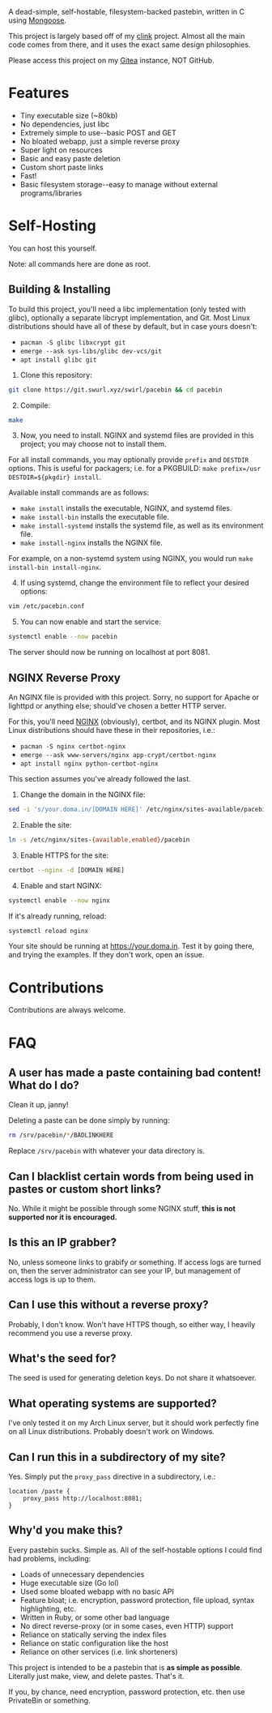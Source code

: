 A dead-simple, self-hostable, filesystem-backed pastebin, written in C using [Mongoose](https://cesanta.com).

This project is largely based off of my [clink](https://git.swurl.xyz/swirl/clink) project. Almost all the main code comes from there, and it uses the exact same design philosophies.

Please access this project on my [Gitea](https://git.swurl.xyz/swirl/pacebin) instance, NOT GitHub.

# Features
- Tiny executable size (~80kb)
- No dependencies, just libc
- Extremely simple to use--basic POST and GET
- No bloated webapp, just a simple reverse proxy
- Super light on resources
- Basic and easy paste deletion
- Custom short paste links
- Fast!
- Basic filesystem storage--easy to manage without external programs/libraries

# Self-Hosting
You can host this yourself.

Note: all commands here are done as root.

## Building & Installing
To build this project, you'll need a libc implementation (only tested with glibc), optionally a separate libcrypt implementation, and Git. Most Linux distributions should have all of these by default, but in case yours doesn't:
- `pacman -S glibc libxcrypt git`
- `emerge --ask sys-libs/glibc dev-vcs/git`
- `apt install glibc git`

1. Clone this repository:

```bash
git clone https://git.swurl.xyz/swirl/pacebin && cd pacebin
```

2. Compile:
```bash
make
```

3. Now, you need to install. NGINX and systemd files are provided in this project; you may choose not to install them.

For all install commands, you may optionally provide `prefix` and `DESTDIR` options. This is useful for packagers; i.e. for a PKGBUILD: `make prefix=/usr DESTDIR=${pkgdir} install`.

Available install commands are as follows:
- `make install` installs the executable, NGINX, and systemd files.
- `make install-bin` installs the executable file.
- `make install-systemd` installs the systemd file, as well as its environment file.
- `make install-nginx` installs the NGINX file.

For example, on a non-systemd system using NGINX, you would run `make install-bin install-nginx`.

4. If using systemd, change the environment file to reflect your desired options:
```bash
vim /etc/pacebin.conf
```

5. You can now enable and start the service:
```bash
systemctl enable --now pacebin
```

The server should now be running on localhost at port 8081.

## NGINX Reverse Proxy
An NGINX file is provided with this project. Sorry, no support for Apache or lighttpd or anything else; should've chosen a better HTTP server.

For this, you'll need [NGINX](https://nginx.org/en/download.html) (obviously), certbot, and its NGINX plugin. Most Linux distributions should have these in their repositories, i.e.:
- `pacman -S nginx certbot-nginx`
- `emerge --ask www-servers/nginx app-crypt/certbot-nginx`
- `apt install nginx python-certbot-nginx`

This section assumes you've already followed the last.

1. Change the domain in the NGINX file:
```bash
sed -i 's/your.doma.in/[DOMAIN HERE]' /etc/nginx/sites-available/pacebin
```

2. Enable the site:
```bash
ln -s /etc/nginx/sites-{available,enabled}/pacebin
```

3. Enable HTTPS for the site:
```bash
certbot --nginx -d [DOMAIN HERE]
```

4. Enable and start NGINX:
```bash
systemctl enable --now nginx
```

If it's already running, reload:
```bash
systemctl reload nginx
```

Your site should be running at https://your.doma.in. Test it by going there, and trying the examples. If they don't work, open an issue.

# Contributions
Contributions are always welcome.

# FAQ
## A user has made a paste containing bad content! What do I do?
Clean it up, janny!

Deleting a paste can be done simply by running:
```bash
rm /srv/pacebin/*/BADLINKHERE
```

Replace `/srv/pacebin` with whatever your data directory is.

## Can I blacklist certain words from being used in pastes or custom short links?
No. While it might be possible through some NGINX stuff, **this is not supported nor it is encouraged.**

## Is this an IP grabber?
No, unless someone links to grabify or something. If access logs are turned on, then the server administrator can see your IP, but management of access logs is up to them.

## Can I use this without a reverse proxy?
Probably, I don't know. Won't have HTTPS though, so either way, I heavily recommend you use a reverse proxy.

## What's the seed for?
The seed is used for generating deletion keys. Do not share it whatsoever.

## What operating systems are supported?
I've only tested it on my Arch Linux server, but it should work perfectly fine on all Linux distributions. Probably doesn't work on Windows.

## Can I run this in a subdirectory of my site?
Yes. Simply put the `proxy_pass` directive in a subdirectory, i.e.:
```
location /paste {
    proxy_pass http://localhost:8081;
}
```

## Why'd you make this?
Every pastebin sucks. Simple as. All of the self-hostable options I could find had problems, including:
- Loads of unnecessary dependencies
- Huge executable size (Go lol)
- Used some bloated webapp with no basic API
- Feature bloat; i.e. encryption, password protection, file upload, syntax highlighting, etc.
- Written in Ruby, or some other bad language
- No direct reverse-proxy (or in some cases, even HTTP) support
- Reliance on statically serving the index files
- Reliance on static configuration like the host
- Reliance on other services (i.e. link shorteners)

This project is intended to be a pastebin that is **as simple as possible**. Literally just make, view, and delete pastes. That's it.

If you, by chance, need encryption, password protection, etc. then use PrivateBin or something.
